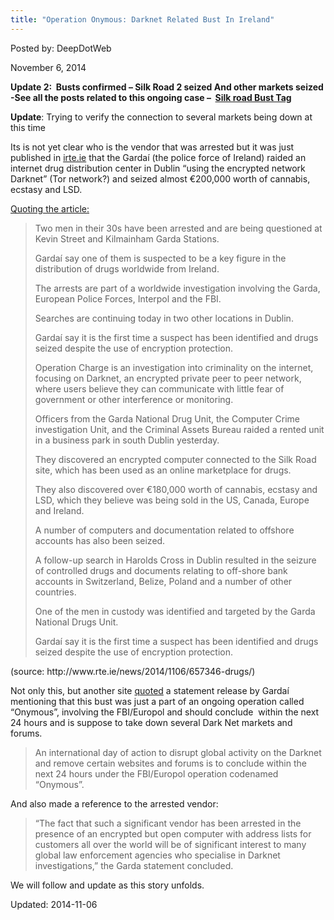 ```yaml
---
title: "Operation Onymous: Darknet Related Bust In Ireland"
---
```


Posted by: DeepDotWeb

<span>November 6, 2014</span>

<p><strong>Update 2:  Busts confirmed &#8211; Silk Road 2 seized And other markets seized -See all the posts related to this ongoing case –  <a href="tag/silkroad2bust/">Silk road Bust Tag</a></strong></p>
<p><strong>Update</strong>: Trying to verify the connection to several markets being down at this time</p>
<p>Its is not yet clear who is the vendor that was arrested but it was just published in <a href="http://www.rte.ie/news/2014/1106/657346-drugs/" target="_blank">irte.ie</a> that the Gardaí (the police force of Ireland) raided an internet drug distribution center in Dublin &#8220;using the encrypted network Darknet&#8221; (Tor network?) and seized almost €200,000 worth of cannabis, ecstasy and LSD.</p>
<p><span style="text-decoration: underline;">Quoting the article:</span></p>
<blockquote><p>Two men in their 30s have been arrested and are being questioned at Kevin Street and Kilmainham Garda Stations.</p>
<p>Gardaí say one of them is suspected to be a key figure in the distribution of drugs worldwide from Ireland.</p>
<p>The arrests are part of a worldwide investigation involving the Garda, European Police Forces, Interpol and the FBI.</p>
<p>Searches are continuing today in two other locations in Dublin.</p>
<p>Gardaí say it is the first time a suspect has been identified and drugs seized despite the use of encryption protection.</p>
<p>Operation Charge is an investigation into criminality on the internet, focusing on Darknet, an encrypted private peer to peer network, where users believe they can communicate with little fear of government or other interference or monitoring.</p>
<p>Officers from the Garda National Drug Unit, the Computer Crime investigation Unit, and the Criminal Assets Bureau raided a rented unit in a business park in south Dublin yesterday.</p>
<p>They discovered an encrypted computer connected to the Silk Road site, which has been used as an online marketplace for drugs.</p>
<p>They also discovered over €180,000 worth of cannabis, ecstasy and LSD, which they believe was being sold in the US, Canada, Europe and Ireland.</p>
<p>A number of computers and documentation related to offshore accounts has also been seized.</p>
<p>A follow-up search in Harolds Cross in Dublin resulted in the seizure of controlled drugs and documents relating to off-shore bank accounts in Switzerland, Belize, Poland and a number of other countries.</p>
<p>One of the men in custody was identified and targeted by the Garda National Drugs Unit.</p>
<p>Gardaí say it is the first time a suspect has been identified and drugs seized despite the use of encryption protection.</p></blockquote>
<p>(source: http://www.rte.ie/news/2014/1106/657346-drugs/)</p>
<p>Not only this, but another site <a href="http://www.irishexaminer.com/breakingnews/ireland/gardai-seize-drugs-after-probe-into-darknet-drug-operation-650036.html">quoted</a> a statement release by Gardaí mentioning that this bust was just a part of an ongoing operation called &#8220;Onymous&#8221;, involving the FBI/Europol and should conclude  within the next 24 hours and is suppose to take down several Dark Net markets and forums.</p>
<blockquote><p>An international day of action to disrupt global activity on the Darknet and remove certain websites and forums is to conclude within the next 24 hours under the FBI/Europol operation codenamed &#8220;Onymous&#8221;.</p></blockquote>
<p>And also made a reference to the arrested vendor:</p>
<blockquote><p>“The fact that such a significant vendor has been arrested in the presence of an encrypted but open computer with address lists for customers all over the world will be of significant interest to many global law enforcement agencies who specialise in Darknet investigations,” the Garda statement concluded.</p></blockquote>
<p>We will follow and update as this story unfolds.</p>


Updated: 2014-11-06
    
